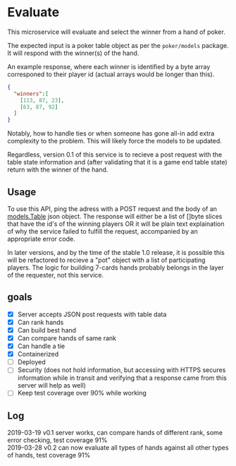 # Evaluate
This microservice will evaluate and select the winner from a hand of poker.

The expected input is a poker table object as per the `poker/models` package. It will respond with the winner(s) of the hand.

An example response, where each winner is identified by a byte array corresponed to their player id (actual arrays would be longer than this).
```json
{
  "winners":[
    [113, 87, 23],
    [63, 87, 92]
  ]
}
```

Notably, how to handle ties or when someone has gone all-in add extra complexity to the problem. This will likely force the models to be updated.

Regardless, version 0.1 of this service is to recieve a post request with the table state information and (after validating that it is a game end table state) return with the winner of the hand.

## Usage
To use this API, ping the adress with a POST request and the body of an
[models.Table](https://github.com/wtnerb/poker-models/blob/master/table.go) json object. The response will either be a list of 
[]byte slices that have the id's of the winning players OR it will be
plain text explaination of why the service failed to fulfill the request,
accompanied by an appropriate error code.

In later versions, and by the time of the stable 1.0 release, it is possible this will be refactored to recieve a "pot" object with a list of participating players. The logic for building 7-cards hands probably belongs in the layer of the requester, not this service.

## goals
- [x] Server accepts JSON post requests with table data
- [x] Can rank hands
- [x] Can build best hand
- [x] Can compare hands of same rank
- [x] Can handle a tie
- [x] Containerized
- [ ] Deployed
- [ ] Security (does not hold information, but accessing with HTTPS secures information while in transit and verifying that a response came from this server will help as well)
- [ ] Keep test coverage over 90% while working

## Log
2019-03-19 v0.1 server works, can compare hands of different rank, some error checking, test coverage 91%  
2019-03-28 v0.2 can now evaluate all types of hands against all other types of hands, test coverage 91%